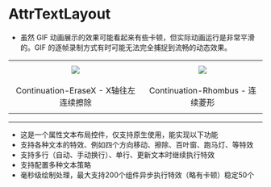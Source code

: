 # AttrTextLayout
- 虽然 GIF 动画展示的效果可能看起来有些卡顿，但实际动画运行是非常平滑的。GIF 的逐帧录制方式有时可能无法完全捕捉到流畅的动态效果。
<table>
	<tr>
		<td align="center" style="padding: 10px;"><img src="docs/img/EraseXLeft.gif"></td>
		<td align="center" style="padding: 10px;"><img src="docs/img/Rhombus.gif"></td>
	</tr>
    <tr>
		<td align="center" style="padding: 10px;">Continuation-EraseX - X轴往左连续擦除</td>
		<td align="center" style="padding: 10px;">Continuation-Rhombus - 连续菱形</td>
	</tr>
</table>


---

- 这是一个属性文本布局控件，仅支持原生使用，能实现以下功能
- 支持各种文本的特效、例如四个方向移动、擦除、百叶窗、跑马灯、等特效
- 支持多行（自动、手动换行）、单行、更新文本时继续执行特效
- 支持配置多种文本策略
- 毫秒级绘制处理，最大支持200个组件异步执行特效（略有卡顿）稳定50个